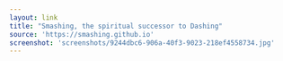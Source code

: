 ```yaml
---
layout: link
title: "Smashing, the spiritual successor to Dashing"
source: 'https://smashing.github.io'
screenshot: 'screenshots/9244dbc6-906a-40f3-9023-218ef4558734.jpg'
---
```


